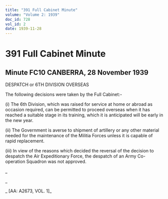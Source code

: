 ```yaml
---
title: "391 Full Cabinet Minute"
volume: "Volume 2: 1939"
doc_id: 728
vol_id: 2
date: 1939-11-28
---
```


# 391 Full Cabinet Minute

## Minute FC10 CANBERRA, 28 November 1939

DESPATCH or 6TH DIVISION OVERSEAS

The following decisions were taken by the Full Cabinet:-

(i) The 6th Division, which was raised for service at home or abroad as occasion required, can be permitted to proceed overseas when it has reached a suitable stage in its training, which it is anticipated will be early in the new year.

(ii) The Government is averse to shipment of artillery or any other material needed for the maintenance of the Militia Forces unless it is capable of rapid replacement.

(iii) In view of the reasons which decided the reversal of the decision to despatch the Air Expeditionary Force, the despatch of an Army Co-operation Squadron was not approved.

_

_

_ [AA: A2673, VOL. 1]_
